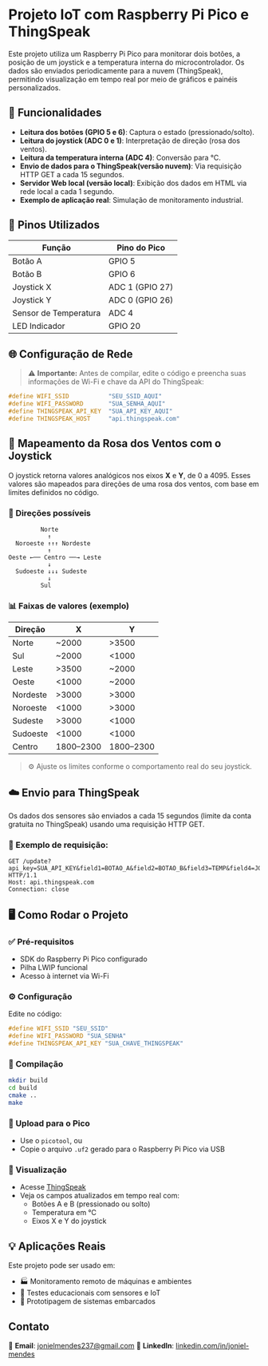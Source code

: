 # Projeto IoT com Raspberry Pi Pico e ThingSpeak

Este projeto utiliza um Raspberry Pi Pico para monitorar dois botões, a posição de um joystick e a temperatura interna do microcontrolador. Os dados são enviados periodicamente para a nuvem (ThingSpeak), permitindo visualização em tempo real por meio de gráficos e painéis personalizados.

## 🧩 Funcionalidades

- **Leitura dos botões (GPIO 5 e 6)**: Captura o estado (pressionado/solto).
- **Leitura do joystick (ADC 0 e 1)**: Interpretação de direção (rosa dos ventos).
- **Leitura da temperatura interna (ADC 4)**: Conversão para °C.
- **Envio de dados para o ThingSpeak(versão nuvem)**: Via requisição HTTP GET a cada 15 segundos.
- **Servidor Web local (versão local)**: Exibição dos dados em HTML via rede local a cada 1 segundo.
- **Exemplo de aplicação real**: Simulação de monitoramento industrial.

## 🔌 Pinos Utilizados

| Função                | Pino do Pico     |
|-----------------------|------------------|
| Botão A               | GPIO 5           |
| Botão B               | GPIO 6           |
| Joystick X            | ADC 1 (GPIO 27)  |
| Joystick Y            | ADC 0 (GPIO 26)  |
| Sensor de Temperatura | ADC 4            |
| LED Indicador         | GPIO 20          |

## 🌐 Configuração de Rede

> ⚠️ **Importante:** Antes de compilar, edite o código e preencha suas informações de Wi-Fi e chave da API do ThingSpeak:

```c
#define WIFI_SSID           "SEU_SSID_AQUI"
#define WIFI_PASSWORD       "SUA_SENHA_AQUI"
#define THINGSPEAK_API_KEY  "SUA_API_KEY_AQUI"
#define THINGSPEAK_HOST     "api.thingspeak.com"
```

## 🧭 Mapeamento da Rosa dos Ventos com o Joystick

O joystick retorna valores analógicos nos eixos **X** e **Y**, de 0 a 4095. Esses valores são mapeados para direções de uma rosa dos ventos, com base em limites definidos no código.

### 🎯 Direções possíveis

```
         Norte
           ↑
  Noroeste ↑↑↑ Nordeste
           ↑
Oeste ←── Centro ──→ Leste
           ↓
  Sudoeste ↓↓↓ Sudeste
           ↓
         Sul
```

### 📊 Faixas de valores (exemplo)

| Direção     | X         | Y         |
|-------------|-----------|-----------|
| Norte       | ~2000     | >3500     |
| Sul         | ~2000     | <1000     |
| Leste       | >3500     | ~2000     |
| Oeste       | <1000     | ~2000     |
| Nordeste    | >3000     | >3000     |
| Noroeste    | <1000     | >3000     |
| Sudeste     | >3000     | <1000     |
| Sudoeste    | <1000     | <1000     |
| Centro      | 1800–2300 | 1800–2300 |

> ⚙️ Ajuste os limites conforme o comportamento real do seu joystick.

## ☁️ Envio para ThingSpeak

Os dados dos sensores são enviados a cada 15 segundos (limite da conta gratuita no ThingSpeak) usando uma requisição HTTP GET.

### 🧾 Exemplo de requisição:

```http
GET /update?api_key=SUA_API_KEY&field1=BOTAO_A&field2=BOTAO_B&field3=TEMP&field4=JOY_X&field5=JOY_Y HTTP/1.1
Host: api.thingspeak.com
Connection: close
```

## 🖥️ Como Rodar o Projeto

### ✅ Pré-requisitos

- SDK do Raspberry Pi Pico configurado
- Pilha LWIP funcional
- Acesso à internet via Wi-Fi

### ⚙️ Configuração

Edite no código:

```c
#define WIFI_SSID "SEU_SSID"
#define WIFI_PASSWORD "SUA_SENHA"
#define THINGSPEAK_API_KEY "SUA_CHAVE_THINGSPEAK"
```

### 🧪 Compilação

```bash
mkdir build
cd build
cmake ..
make
```

### 🚀 Upload para o Pico

- Use o `picotool`, ou
- Copie o arquivo `.uf2` gerado para o Raspberry Pi Pico via USB

### 📡 Visualização

- Acesse [ThingSpeak](https://thingspeak.mathworks.com/channels/2954999)
- Veja os campos atualizados em tempo real com:
  - Botões A e B (pressionado ou solto)
  - Temperatura em °C
  - Eixos X e Y do joystick

## 💡 Aplicações Reais

Este projeto pode ser usado em:

- 🏭 Monitoramento remoto de máquinas e ambientes
- 🧪 Testes educacionais com sensores e IoT
- 🚀 Prototipagem de sistemas embarcados

## Contato

📧 **Email**: jonielmendes237@gmail.com
🔗 **LinkedIn**: [linkedin.com/in/joniel-mendes](https://www.linkedin.com/in/jonielmendes/)



